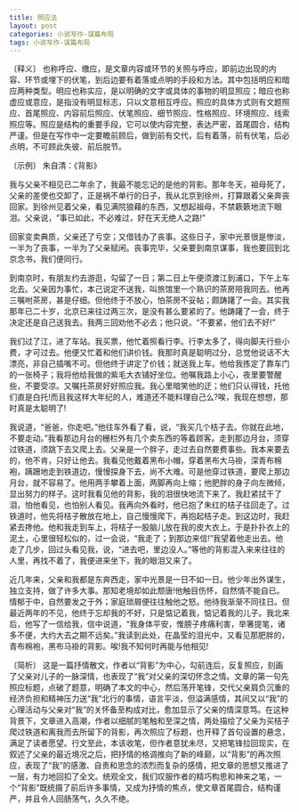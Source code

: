 ```yaml
---
title: 照应法
layout: post
categories: 小说写作-谋篇布局
tags: 小说写作-谋篇布局
---
```


〔释义〕 也称呼应、缴应，是文章内容或环节的关照与呼应，即前边出现的内容、环节或埋下的伏笔，到后边要有着落或点明的手段和方法。其中包括明应和暗应两种类型。明应也称实应，是以明确的文字或具体的事物的明显照应；暗应也称虚应或意应，是指没有明显标志，只以文意相互呼应。照应的具体方式则有文题照应、首尾照应、内容前后照应、伏笔照应、细节照应、性格照应、环境照应、线索照应等。照应是结构的重要手段，它可以使内容完整，表达严密，首尾圆合，结构严谨。但是在写作中一定要瞻前顾后，做到前有交代，后有着落，前有伏笔，后必点明，不可顾此失彼、前后脱节。

〔示例〕 朱自清：《背影》

我与父亲不相见已二年余了，我最不能忘记的是他的背影。那年冬天，祖母死了，父亲的差使也交卸了，正是祸不单行的日子，我从北京到徐州，打算跟着父亲奔丧回家。到徐州见着父亲，看见满院狼藉的东西，又想起祖母，不禁簌簌地流下眼泪。父亲说，“事已如此，不必难过，好在天无绝人之路!”

回家变卖典质，父亲还了亏空；又借钱办了丧事。这些日子，家中光景很是惨淡，一半为了丧事，一半为了父亲赋闲。丧事完毕，父亲要到南京谋事，我也要回到北京念书，我们便同行。

到南京时，有朋友约去游逛，勾留了一日；第二日上午便须渡江到浦口，下午上车北去。父亲因为事忙，本己说定不送我，叫旅馆里一个熟识的茶房陪我同去。他再三嘱咐茶房，甚是仔细。但他终于不放心，怕茶房不妥帖；颇踌躇了一会。其实我那年已二十岁，北京已来往过两三次，是没有甚么要紧的了。他踌躇了一会，终于决定还是自己送我去。我两三回劝他不必去；他只说，“不要紧，他们去不好!”

我们过了江，进了车站。我买票，他忙着照看行李。行李太多了，得向脚夫行些小费，才可过去。他便又忙着和他们讲价钱。我那时真是聪明过分，总觉他说话不大漂亮，非自己插嘴不可。但他终于讲定了价钱；就送我上车。他给我拣定了靠车门的一张椅子；我将他给我做的紫毛大衣铺好坐位。他嘱我路上小心，夜里要警醒些，不要受凉。又嘱托茶房好好照应我。我心里暗笑他的迂；他们只认得钱，托他们直是白托!而且我这样大年纪的人，难道还不能料理自己么?唉，我现在想想，那时真是太聪明了!

我说道，“爸爸，你走吧。”他往车外看了看，说，“我买几个桔子去。你就在此地，不要走动。”我看那边月台的栅栏外有几个卖东西的等着顾客。走到那边月台，须穿过铁道，须跳下去又爬上去。父亲是一个胖子，走过去自然要费事些。我本来要去的，他不肯，只好让他去。我看见他戴着黑布小帽，穿着黑布大马褂，深青布棉袍，蹒跚地走到铁道边，慢慢探身下去，尚不大难。可是他穿过铁道，要爬上那边月台，就不容易了。他用两手攀着上面，两脚再向上缩；他肥胖的身子向左微倾，显出努力的样子。这时我看见他的背影，我的泪很快地流下来了。我赶紧拭干了泪，怕他看见，也怕别人看见。我再向外看时，他已抱了朱红的桔子往回走了。过铁道时，他先将桔子散放在地上，自己慢慢爬下，再抱起桔子走。到这边时，我赶紧去搀他。他和我走到车上，将桔子一股脑儿放在我的皮大衣上。于是扑扑衣上的泥土，心里很轻松似的，过一会说，“我走了；到那边来信!”我望着他走出去。他走了几步，回过头看见我，说，“进去吧，里边没人。”等他的背影混入来来往往的人里，再找不着了，我便进来坐下，我的眼泪又来了。

近几年来，父亲和我都是东奔西走，家中光景是一日不如一日。他少年出外谋生，独立支持，做了许多大事。那知老境却如此颓唐!他触目伤怀，自然情不能自已。情郁于中，自然要发之于外；家庭琐屑便往往触他之怒。他待我渐渐不同往日。但最近两年的不见，他终于忘却我的不好，只是惦记着我，惦记着我的儿子。我北来后，他写了一信给我，信中说道，“我身体平安，惟膀子疼痛利害，举箸提笔，诸多不便，大约大去之期不远矣。”我读到此处，在晶莹的泪光中，又看见那肥胖的，青布棉袍，黑布马褂的背影。唉!我不知何时再能与他相见!

〔简析〕 这是一篇抒情散文，作者以“背影”为中心，勾前连后，反复照应，刻画了父亲对儿子的一脉深情，也表现了“我”对父亲的深切怀念之情。文章的第一句先照应标题，点破了题意，明确了本文的中心，然后荡开笔锋，交代父亲肩负沉重的经济负担和精神压力送“我”北行的事情，语言平淡，但溢满感情，其间又以“我”的心理活动与父亲对“我”的关怀备至构成对比，愈加显示了父亲的情深意笃。在这种背景下，文章进入高潮，作者以细腻的笔触和至深之情，两处描绘了父亲为买桔子爬过铁道和离我而去所留下的背影，再次照应了标题，也开释了首句设置的悬念，满足了读者愿望。行文至此，本该收笔，但作者意犹未尽，又把笔锋拉回现实，在叙述了父亲的最近境况之后，把抒情的格调推向了新的峰巅，以“背影”的再次照应，表现了“我”的感激、自责和思念的浓烈而复杂的感情，把文章的思想又推进了一层，有力地回扣了全文。统观全文，我们叹服作者的精巧构思和神来之笔，一个“背影”既统摄了前后许多事情，又成为抒情的焦点，使文章首尾圆合，结构谨严，并且令人回肠荡气，久久不绝。 